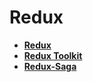 # Redux

* **<a href="./pages/redux/readme.md">Redux</a>**
* **<a href="./pages/redux-toolkit/readme.md">Redux Toolkit</a>**
* **<a href="./pages/redux-toolkit/readme.md">Redux-Saga</a>**

